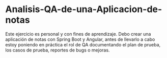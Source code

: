 # Analisis-QA-de-una-Aplicacion-de-notas
Este ejercicio es personal y con fines de aprendizaje. Debo crear una aplicación de notas con Spring Boot y Angular, antes de llevarlo a cabo estoy poniendo en práctica el rol de QA documentando el plan de prueba, los casos de prueba, reportes de bugs o mejoras.
